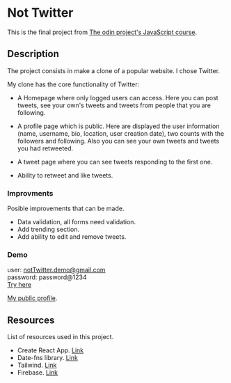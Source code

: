 # Not Twitter

This is the final project from [The odin project's JavaScript course](https://www.theodinproject.com/paths/full-stack-ruby-on-rails/courses/javascript/lessons/javascript-final-project).

## Description

The project consists in make a clone of a popular website. I chose Twitter.

My clone has the core functionality of Twitter:

- A Homepage where only logged users can access. Here you can post tweets, see your own's tweets and tweets from people that you are following.

- A profile page which is public. Here are displayed the user information (name, username, bio, location, user creation date), two counts with the followers and following. Also you can see your own tweets and tweets you had retweeted.

- A tweet page where you can see tweets responding to the first one.

- Ability to retweet and like tweets.

### Improvments

Posible improvements that can be made.

- Data validation, all forms need validation.
- Add trending section.
- Add ability to edit and remove tweets.

### Demo

user: notTwitter.demo@gmail.com </br>
password: password@1234 </br>
[Try here](https://not-twitter-4c059.web.app) </br>

[My public profile](https://not-twitter-4c059.web.app/profile/JNFussion).

## Resources

List of resources used in this project.

- Create React App. [Link](https://create-react-app.dev/)
- Date-fns library. [Link](https://date-fns.org/)
- Tailwind. [Link](https://tailwindcss.com/)
- Firebase. [Link](https://firebase.google.com/)
